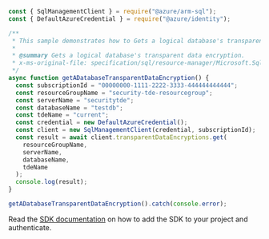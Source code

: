 ```javascript
const { SqlManagementClient } = require("@azure/arm-sql");
const { DefaultAzureCredential } = require("@azure/identity");

/**
 * This sample demonstrates how to Gets a logical database's transparent data encryption.
 *
 * @summary Gets a logical database's transparent data encryption.
 * x-ms-original-file: specification/sql/resource-manager/Microsoft.Sql/preview/2021-02-01-preview/examples/TransparentDataEncryptionGet.json
 */
async function getADatabaseTransparentDataEncryption() {
  const subscriptionId = "00000000-1111-2222-3333-444444444444";
  const resourceGroupName = "security-tde-resourcegroup";
  const serverName = "securitytde";
  const databaseName = "testdb";
  const tdeName = "current";
  const credential = new DefaultAzureCredential();
  const client = new SqlManagementClient(credential, subscriptionId);
  const result = await client.transparentDataEncryptions.get(
    resourceGroupName,
    serverName,
    databaseName,
    tdeName
  );
  console.log(result);
}

getADatabaseTransparentDataEncryption().catch(console.error);
```

Read the [SDK documentation](https://github.com/Azure/azure-sdk-for-js/blob/%40azure%2Farm-sql_9.0.1/sdk/sql/arm-sql/README.md) on how to add the SDK to your project and authenticate.
